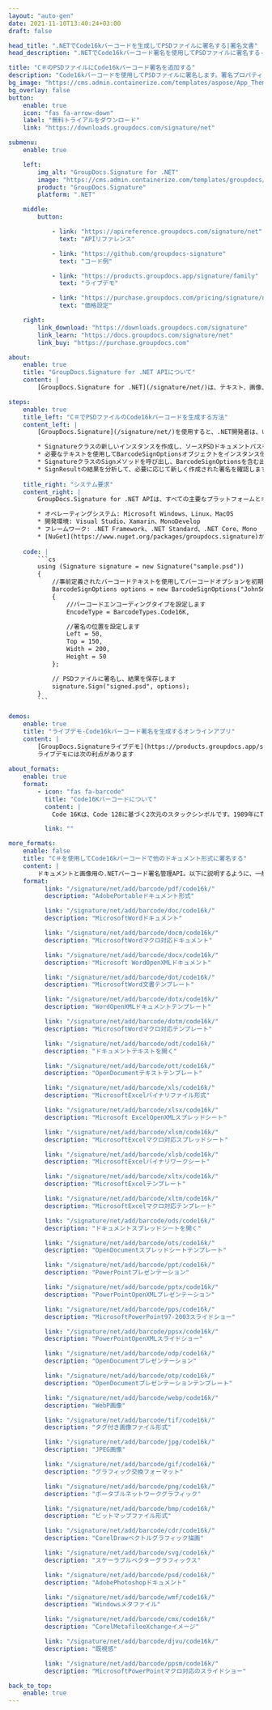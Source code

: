 ```yaml
---
layout: "auto-gen"
date: 2021-11-10T13:40:24+03:00
draft: false

head_title: ".NETでCode16kバーコードを生成してPSDファイルに署名する|署名文書"
head_description: ".NETでCode16kバーコード署名を使用してPSDファイルに署名する-人気のあるビジネスドキュメントや画像ファイル形式にバーコードを追加します."

title: "C＃のPSDファイルにCode16kバーコード署名を追加する"
description: "Code16kバーコードを使用してPSDファイルに署名します。署名プロパティを操作し、ニーズに合ったドキュメント内で高度な署名オプションを設定します."
bg_image: "https://cms.admin.containerize.com/templates/aspose/App_Themes/V3/images/bg/header1.png"
bg_overlay: false
button:
    enable: true
    icon: "fas fa-arrow-down"
    label: "無料トライアルをダウンロード"
    link: "https://downloads.groupdocs.com/signature/net"

submenu:
    enable: true

    left:
        img_alt: "GroupDocs.Signature for .NET"
        image: "https://cms.admin.containerize.com/templates/groupdocs/images/product-logos/90x90-noborder/groupdocs-signature-net.png"
        product: "GroupDocs.Signature"
        platform: ".NET"

    middle:
        button:

            - link: "https://apireference.groupdocs.com/signature/net"
              text: "APIリファレンス"

            - link: "https://github.com/groupdocs-signature"
              text: "コード例"

            - link: "https://products.groupdocs.app/signature/family"
              text: "ライブデモ"

            - link: "https://purchase.groupdocs.com/pricing/signature/net"
              text: "価格設定"

    right:
        link_download: "https://downloads.groupdocs.com/signature"
        link_learn: "https://docs.groupdocs.com/signature/net"
        link_buy: "https://purchase.groupdocs.com"

about:
    enable: true
    title: "GroupDocs.Signature for .NET APIについて"
    content: |
        [GroupDocs.Signature for .NET](/signature/net/)は、テキスト、画像、バーコード、スタンプ、フォームフィールド、QRコード、メタデータなどのさまざまな署名タイプを使用してデジタルドキュメントに電子署名するネイティブ.NETAPIです。ユーザーは、PDF、Microsoft Word、Excelワークシート、PowerPointプレゼンテーション、Adobe Photoshop、メタファイル、および画像ファイル形式内のデジタル署名を追加、編集、検証、削除、および検索でき、必要に応じて署名プロパティをカスタマイズするための追加サポートがあります。

steps:
    enable: true
    title_left: "C＃でPSDファイルのCode16kバーコードを生成する方法"
    content_left: |
        [GroupDocs.Signature](/signature/net/)を使用すると、.NET開発者は、いくつかの簡単な手順を実行することで、アプリケーション内のPSDファイルにCode16kバーコードを簡単に追加できます。

        * Signatureクラスの新しいインスタンスを作成し、ソースPSDドキュメントパスをコンストラクターパラメーターとして渡します。
        * 必要なテキストを使用してBarcodeSignOptionsオブジェクトをインスタンス化し、EncodeTypeプロパティをCode16Kに設定します。
        * SignatureクラスのSignメソッドを呼び出し、BarcodeSignOptionsを含む出力PSDファイル名を渡します。
        * SignResultの結果を分析して、必要に応じて新しく作成された署名を確認します。
        
    title_right: "システム要求"
    content_right: |
        GroupDocs.Signature for .NET APIは、すべての主要なプラットフォームとオペレーティングシステムでサポートされています。以下のコードを実行する前に、システムに次の前提条件がインストールされていることを確認してください。

        * オペレーティングシステム: Microsoft Windows、Linux、MacOS
        * 開発環境: Visual Studio、Xamarin、MonoDevelop
        * フレームワーク: .NET Framework、.NET Standard、.NET Core、Mono
        * [NuGet](https://www.nuget.org/packages/groupdocs.signature)からGroupDocs.Signaturefor.NETの最新バージョンをダウンロードします
        
    code: |
        ```cs
        using (Signature signature = new Signature("sample.psd"))
        {
            //事前定義されたバーコードテキストを使用してバーコードオプションを初期化します
            BarcodeSignOptions options = new BarcodeSignOptions("JohnSmith")
            {
                //バーコードエンコーディングタイプを設定します
                EncodeType = BarcodeTypes.Code16K,

                //署名の位置を設定します
                Left = 50,
                Top = 150,
                Width = 200,
                Height = 50
            };

            // PSDファイルに署名し、結果を保存します 
            signature.Sign("signed.psd", options);
        }
        ```
        
demos:
    enable: true
    title: "ライブデモ-Code16kバーコード署名を生成するオンラインアプリ"
    content: |
        [GroupDocs.Signatureライブデモ](https://products.groupdocs.app/signature/family)サイトにアクセスして、Code16kバーコードをPSDファイルに今すぐ追加してください。  
        ライブデモには次の利点があります
        
about_formats:
    enable: true
    format:
        - icon: "fas fa-barcode"
          title: "Code16Kバーコードについて"
          content: |
            Code 16Kは、Code 128に基づく2次元のスタックシンボルです。1989年にTedWilliamsによって開発され、主にヘルスケア業界で使用されてきました。

          link: ""

more_formats:
    enable: false
    title: "C＃を使用してCode16kバーコードで他のドキュメント形式に署名する"
    content: |
        ドキュメントと画像用の.NETバーコード署名管理API。以下に説明するように、一般的なファイル形式のいくつかにバーコード署名を追加します。
    format: 
          link: "/signature/net/add/barcode/pdf/code16k/"
          description: "AdobePortableドキュメント形式"

          link: "/signature/net/add/barcode/doc/code16k/"
          description: "MicrosoftWordドキュメント"

          link: "/signature/net/add/barcode/docm/code16k/"
          description: "MicrosoftWordマクロ対応ドキュメント"

          link: "/signature/net/add/barcode/docx/code16k/"
          description: "Microsoft WordOpenXMLドキュメント"

          link: "/signature/net/add/barcode/dot/code16k/"
          description: "MicrosoftWord文書テンプレート"

          link: "/signature/net/add/barcode/dotx/code16k/"
          description: "WordOpenXMLドキュメントテンプレート"

          link: "/signature/net/add/barcode/dotm/code16k/"
          description: "MicrosoftWordマクロ対応テンプレート"       

          link: "/signature/net/add/barcode/odt/code16k/"
          description: "ドキュメントテキストを開く"

          link: "/signature/net/add/barcode/ott/code16k/"
          description: "OpenDocumentテキストテンプレート"

          link: "/signature/net/add/barcode/xls/code16k/"
          description: "MicrosoftExcelバイナリファイル形式"

          link: "/signature/net/add/barcode/xlsx/code16k/"
          description: "Microsoft ExcelOpenXMLスプレッドシート"

          link: "/signature/net/add/barcode/xlsm/code16k/"
          description: "MicrosoftExcelマクロ対応スプレッドシート"

          link: "/signature/net/add/barcode/xlsb/code16k/"
          description: "MicrosoftExcelバイナリワークシート"

          link: "/signature/net/add/barcode/xltx/code16k/"
          description: "MicrosoftExcelテンプレート"

          link: "/signature/net/add/barcode/xltm/code16k/"
          description: "MicrosoftExcelマクロ対応テンプレート"

          link: "/signature/net/add/barcode/ods/code16k/"
          description: "ドキュメントスプレッドシートを開く"

          link: "/signature/net/add/barcode/ots/code16k/"
          description: "OpenDocumentスプレッドシートテンプレート"

          link: "/signature/net/add/barcode/ppt/code16k/"
          description: "PowerPointプレゼンテーション"

          link: "/signature/net/add/barcode/pptx/code16k/"
          description: "PowerPointOpenXMLプレゼンテーション"

          link: "/signature/net/add/barcode/pps/code16k/"
          description: "MicrosoftPowerPoint97-2003スライドショー"

          link: "/signature/net/add/barcode/ppsx/code16k/"
          description: "PowerPointOpenXMLスライドショー"                              

          link: "/signature/net/add/barcode/odp/code16k/"
          description: "OpenDocumentプレゼンテーション"

          link: "/signature/net/add/barcode/otp/code16k/"
          description: "OpenDocumentプレゼンテーションテンプレート"

          link: "/signature/net/add/barcode/webp/code16k/"
          description: "WebP画像"

          link: "/signature/net/add/barcode/tif/code16k/"
          description: "タグ付き画像ファイル形式"

          link: "/signature/net/add/barcode/jpg/code16k/"
          description: "JPEG画像"

          link: "/signature/net/add/barcode/gif/code16k/"
          description: "グラフィック交換フォーマット"

          link: "/signature/net/add/barcode/png/code16k/"
          description: "ポータブルネットワークグラフィック"

          link: "/signature/net/add/barcode/bmp/code16k/"
          description: "ビットマップファイル形式"

          link: "/signature/net/add/barcode/cdr/code16k/"
          description: "CorelDrawベクトルグラフィック描画"

          link: "/signature/net/add/barcode/svg/code16k/"
          description: "スケーラブルベクターグラフィックス"

          link: "/signature/net/add/barcode/psd/code16k/"
          description: "AdobePhotoshopドキュメント"

          link: "/signature/net/add/barcode/wmf/code16k/"
          description: "Windowsメタファイル"        

          link: "/signature/net/add/barcode/cmx/code16k/"
          description: "CorelMetafileeXchangeイメージ"

          link: "/signature/net/add/barcode/djvu/code16k/"
          description: "既視感"

          link: "/signature/net/add/barcode/ppsm/code16k/"
          description: "MicrosoftPowerPointマクロ対応のスライドショー"

back_to_top:
    enable: true
---
```

